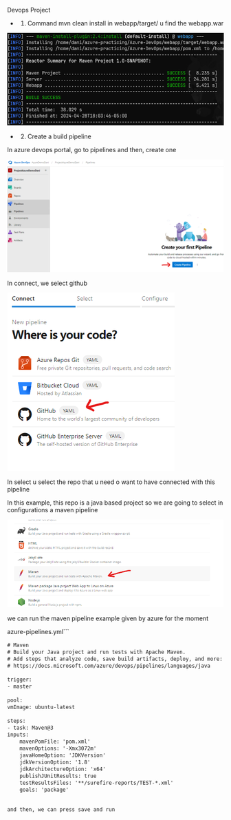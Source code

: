 Devops Project


- 1. Command 
    mvn clean install
in webapp/target/ u find the webapp.war

![Image1](images/image1.png)

- 2. Create a build pipeline

In azure devops portal, go to pipelines and then, create one

![Image2](images/image2.png)

In connect, we select github

![Image3](images/image3.png)

In select u select the repo that u need o want to have connected with this pipeline

In this example, this repo is a java based project so we are going to select in configurations a maven pipeline

![Image4](images/image4.png)

we can run the maven pipeline example given by azure for the moment

azure-pipelines.yml```

    # Maven
    # Build your Java project and run tests with Apache Maven.
    # Add steps that analyze code, save build artifacts, deploy, and more:
    # https://docs.microsoft.com/azure/devops/pipelines/languages/java

    trigger:
    - master

    pool:
    vmImage: ubuntu-latest

    steps:
    - task: Maven@3
    inputs:
        mavenPomFile: 'pom.xml'
        mavenOptions: '-Xmx3072m'
        javaHomeOption: 'JDKVersion'
        jdkVersionOption: '1.8'
        jdkArchitectureOption: 'x64'
        publishJUnitResults: true
        testResultsFiles: '**/surefire-reports/TEST-*.xml'
        goals: 'package'

```

and then, we can press save and run
